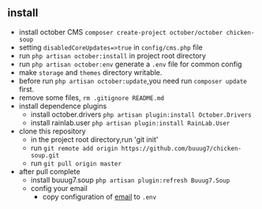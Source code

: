 
## install
+ install october CMS `composer create-project october/october chicken-soup`
+ setting `disabledCoreUpdates=>true` in `config/cms.php` file
+ run `php artisan october:install` in project root directory
+ run `php artisan october:env` generate a `.env` file for common config
+ make `storage` and `themes` directory writable.
+ before run `php artisan october:update`,you need run `composer update` first.
+ remove some files, `rm .gitignore README.md`
+ install dependence plugins
    - install october.drivers `php artisan plugin:install October.Drivers`
    - install rainlab.user `php artisan plugin:install RainLab.User`
+ clone this repository
    - in the project root directory,run 'git init'
    - run `git remote add origin https://github.com/buuug7/chicken-soup.git`
    - run `git pull origin master`
+ after pull complete
    - install buuug7.soup `php artisan plugin:refresh Buuug7.Soup`
    - config your email
        * copy configuration of [email](https://github.com/buuug7/chicken-soup/blob/master/docs/mail.md) to `.env` 